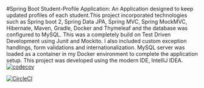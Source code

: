 #Spring Boot Student-Profile Application: An Application designed to keep updated 
profiles of each student.This project incorporated technologies such as Spring boot 2, 
Spring Data JPA, Spring MVC, Spring MockMVC, Hibernate, Maven, Gradle, Docker and Thymeleaf and the database was configured to MySQL. This was a completely build on Test Driven Development using Junit and Mockito. 
I also included custom exception handlings, form validations and internationalization.  MySQL server was loaded as a container in my Docker environment to complete the application setup.
This project was developed using the modern IDE, IntelliJ IDEA.
[![codecov](https://codecov.io/gh/abhi-Jith/studentprofileapplication/branch/master/graph/badge.svg)](https://codecov.io/gh/abhi-Jith/studentprofileapplication)

[![CircleCI](https://circleci.com/gh/abhi-Jith/studentprofileapplication.svg?style=svg)](https://circleci.com/gh/abhi-Jith/studentprofileapplication)